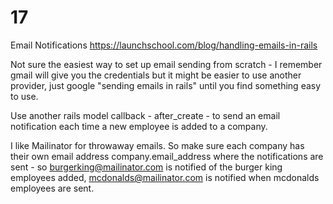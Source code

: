 # 17
Email Notifications
https://launchschool.com/blog/handling-emails-in-rails

Not sure the easiest way to set up email sending from scratch - I remember gmail will give you the credentials but it might be easier to use another provider, just google "sending emails in rails" until you find something easy to use.

Use another rails model callback - after_create - to send an email notification each time a new employee is added to a company.

I like Mailinator for throwaway emails. So make sure each company has their own email address company.email_address where the notifications are sent - so burgerking@mailinator.com is notified of the burger king employees added, mcdonalds@mailinator.com is notified when mcdonalds employees are sent.